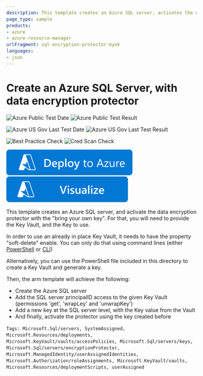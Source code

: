 ```yaml
---
description: This template creates an Azure SQL server, activates the data encryption protector using a given key stored in a given Key Vault
page_type: sample
products:
- azure
- azure-resource-manager
urlFragment: sql-encryption-protector-byok
languages:
- json
---
```

# Create an Azure SQL Server, with data encryption protector

![Azure Public Test Date](https://azurequickstartsservice.blob.core.windows.net/badges/application-workloads/sql/sql-encryption-protector-byok/PublicLastTestDate.svg)
![Azure Public Test Result](https://azurequickstartsservice.blob.core.windows.net/badges/application-workloads/sql/sql-encryption-protector-byok/PublicDeployment.svg)

![Azure US Gov Last Test Date](https://azurequickstartsservice.blob.core.windows.net/badges/application-workloads/sql/sql-encryption-protector-byok/FairfaxLastTestDate.svg)
![Azure US Gov Last Test Result](https://azurequickstartsservice.blob.core.windows.net/badges/application-workloads/sql/sql-encryption-protector-byok/FairfaxDeployment.svg)

![Best Practice Check](https://azurequickstartsservice.blob.core.windows.net/badges/application-workloads/sql/sql-encryption-protector-byok/BestPracticeResult.svg)
![Cred Scan Check](https://azurequickstartsservice.blob.core.windows.net/badges/application-workloads/sql/sql-encryption-protector-byok/CredScanResult.svg)

[![Deploy To Azure](https://raw.githubusercontent.com/Azure/azure-quickstart-templates/master/1-CONTRIBUTION-GUIDE/images/deploytoazure.svg?sanitize=true)](https://portal.azure.com/#create/Microsoft.Template/uri/https%3A%2F%2Fraw.githubusercontent.com%2FAzure%2Fazure-quickstart-templates%2Fmaster%2Fapplication-workloads%2Fsql%2Fsql-encryption-protector-byok%2Fazuredeploy.json)
[![Visualize](https://raw.githubusercontent.com/Azure/azure-quickstart-templates/master/1-CONTRIBUTION-GUIDE/images/visualizebutton.svg?sanitize=true)](http://armviz.io/#/?load=https%3A%2F%2Fraw.githubusercontent.com%2FAzure%2Fazure-quickstart-templates%2Fmaster%2Fapplication-workloads%2Fsql%2Fsql-encryption-protector-byok%2Fazuredeploy.json)

This template creates an Azure SQL server, and activate the data encryption protector with the "bring your own key". For that, you will need to provide the Key Vault, and the Key to use.

In order to use an already in place Key Vault, it needs to have the property "soft-delete" enable. You can only do that using command lines (either [PowerShell](https://docs.microsoft.com/azure/key-vault/key-vault-soft-delete-powershell) or [CLI](https://docs.microsoft.com/azure/key-vault/key-vault-soft-delete-cli))

Alternatively, you can use the PowerShell file included in this directory to create a Key Vault and generate a key.

 Then, the arm template will achieve the following:
 * Create the Azure SQL server
 * Add the SQL server principalID access to the given Key Vault (permissions 'get', 'wrapLey' and 'unwrapKey')
 * Add a new key at the SQL server level, with the Key value from the Vault
 * And finally, activate the protector using the key created before

`Tags: Microsoft.Sql/servers, SystemAssigned, Microsoft.Resources/deployments, Microsoft.KeyVault/vaults/accessPolicies, Microsoft.Sql/servers/keys, Microsoft.Sql/servers/encryptionProtector, Microsoft.ManagedIdentity/userAssignedIdentities, Microsoft.Authorization/roleAssignments, Microsoft.KeyVault/vaults, Microsoft.Resources/deploymentScripts, userAssigned`
